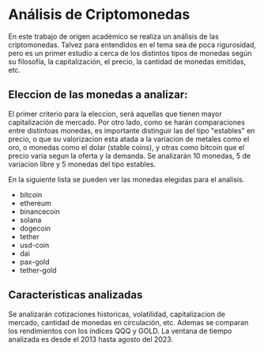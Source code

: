 # Análisis de Criptomonedas

En este trabajo de origen académico se realiza un análisis de las criptomonedas. Talvez para entendidos en el tema sea de poca rigurosidad, pero es un primer estudio a cerca de los distintos tipos de monedas según su filosofía, la capitalización, el precio, la cantidad de monedas emitidas, etc.

## Eleccion de las monedas a analizar:

El primer criterio para la eleccion, será aquellas que tienen mayor capitalización de mercado. Por otro lado, como se harán comparaciones entre distintoas monedas, es importante distinguir las del tipo "estables" en precio, o que su valorizacion esta atada a la variacion de metales como el oro, o monedas como el dolar (stable coins), y otras como bitcoin que el precio varia segun la oferta y la demanda. Se analizarán 10 monedas, 5 de variacion libre y 5 monedas del tipo estables.


En la siguiente lista se pueden ver las monedas elegidas para el analisis.

* bitcoin
* ethereum
* binancecoin
* solana
* dogecoin
* tether
* usd-coin
* dai
* pax-gold
* tether-gold

## Caracteristicas analizadas

Se analizarán cotizaciones historicas, volatilidad, capitalizacion de mercado, cantidad de monedas en circulación, etc. Ademas se comparan los rendimientos con los índices QQQ y GOLD. La ventana de tiempo analizada es desde el 2013 hasta agosto del 2023.





